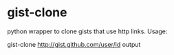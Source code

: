 gist-clone
==========

python wrapper to clone gists that use http links. Usage:

gist-clone http://gist.github.com/user/id output

